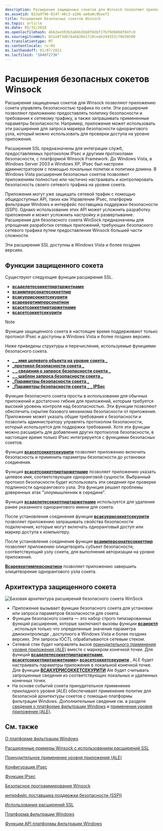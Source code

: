 ```yaml
---
description: Расширения защищенных сокетов для Winsock позволяют приложению сокета управлять безопасностью трафика по сети.
ms.assetid: 023a9f96-814f-40c3-a186-ae0a0c9baef2
title: Расширения безопасных сокетов Winsock
ms.topic: article
ms.date: 05/31/2018
ms.openlocfilehash: 4b62ee593b3abbb3bb0f8dbf27b79d6868f04fc0
ms.sourcegitcommit: 831e8f3db78ab820e1710cede244553c70e50500
ms.translationtype: MT
ms.contentlocale: ru-RU
ms.lasthandoff: 01/07/2021
ms.locfileid: "104072736"
---
```

# <a name="winsock-secure-socket-extensions"></a>Расширения безопасных сокетов Winsock

Расширения защищенных сокетов для Winsock позволяют приложению сокета управлять безопасностью трафика по сети. Эти расширения позволяют приложению предоставлять политику безопасности и требования к сетевому трафику, а также запрашивать примененные параметры безопасности. Например, приложение может использовать эти расширения для запроса маркера безопасности однорангового узла, который можно использовать для проверки доступа на уровне приложения.

Расширения SSL предназначены для интеграции служб, предоставляемых протоколом IPsec и другими протоколами безопасности, с платформой Winsock Framework. До Windows Vista, в Windows Server 2003 и Windows XP, IPsec был настроен администратором с помощью локальных политик и политики домена. В Windows Vista расширения безопасных сокетов позволяют приложениям полностью или частично настраивать и контролировать безопасность своего сетевого трафика на уровне сокета.

Приложения могут уже защищать сетевой трафик с помощью общедоступных API, таких как Управление IPsec, платформа фильтрации Windows и интерфейс поставщика поддержки безопасности (SSPI). Однако использование этих API может усложнить разработку приложения и может усложнить настройку и развертывание. Расширения для безопасного сокета WinSock предназначены для упрощения разработки сетевых приложений, требующих безопасного сетевого трафика путем предоставления Winsock большей части сложности.

Эти расширения SSL доступны в Windows Vista и более поздних версиях.

## <a name="secure-socket-functions"></a>Функции защищенного сокета

Существуют следующие функции расширения SSL.

-   [**всаделетесоккетпиртаржетнаме**](/windows/desktop/api/Ws2tcpip/nf-ws2tcpip-wsadeletesocketpeertargetname)
-   [**всаимперсонатесоккетпир**](/windows/desktop/api/Ws2tcpip/nf-ws2tcpip-wsaimpersonatesocketpeer)
-   [**всакуерисоккетсекурити**](/windows/desktop/api/Ws2tcpip/nf-ws2tcpip-wsaquerysocketsecurity)
-   [**всаревертимперсонатион**](/windows/desktop/api/Ws2tcpip/nf-ws2tcpip-wsarevertimpersonation)
-   [**всасетсоккетпиртаржетнаме**](/windows/desktop/api/Ws2tcpip/nf-ws2tcpip-wsasetsocketpeertargetname)
-   [**всасетсоккетсекурити**](/windows/desktop/api/Ws2tcpip/nf-ws2tcpip-wsasetsocketsecurity)

> [!Note]  
> Функции защищенного сокета в настоящее время поддерживают только протокол IPsec и доступны в Windows Vista и более поздних версиях.

 

Ниже приведены структуры и перечисления, используемые функциями безопасного сокета.

-   [**\_ \_ имя целевого объекта на уровне сокета \_**](/windows/desktop/api/Mstcpip/ns-mstcpip-socket_peer_target_name)
-   [**\_протокол безопасности сокета \_**](/windows/desktop/api/Mstcpip/ne-mstcpip-socket_security_protocol)
-   [**\_ \_ сведения о запросе безопасности сокета \_**](/windows/desktop/api/Mstcpip/ns-mstcpip-socket_security_query_info)
-   [**\_ \_ шаблон запроса безопасности сокета \_**](/windows/desktop/api/Mstcpip/ns-mstcpip-socket_security_query_template)
-   [**\_Параметры безопасности сокета \_**](/windows/desktop/api/Mstcpip/ns-mstcpip-socket_security_settings)
-   [**\_Параметры безопасности сокета \_ \_ IPSec**](/windows/desktop/api/Mstcpip/ns-mstcpip-socket_security_settings_ipsec)

Функции безопасного сокета просты в использовании для обычных приложений и достаточно гибкие для приложений, которым требуется высокий уровень контроля над безопасностью. Эти функции позволяют обеспечить скрытие базового механизма безопасности от приложения. Приложение может указать общие требования к безопасности и позволить администратору управлять протоколом безопасности, который используется для поддержки требований. Хотя эти функции можно расширить для добавления других протоколов безопасности, в настоящее время только IPsec интегрируется с функциями безопасных сокетов.

Функция [**всасетсоккетсекурити**](/windows/desktop/api/Ws2tcpip/nf-ws2tcpip-wsasetsocketsecurity) позволяет приложению включить безопасность и применить параметры безопасности до установки соединения.

Функция [**всасетсоккетпиртаржетнаме**](/windows/desktop/api/Ws2tcpip/nf-ws2tcpip-wsasetsocketpeertargetname) позволяет приложению указать целевое имя, соответствующее одноранговой сущности. Выбранный протокол безопасности будет использовать эти сведения при проверке подлинности однорангового узла. Эта функция решает проблемы доверенных атак "злоумышленник в середине".

Функция [**всаделетесоккетпиртаржетнаме**](/windows/desktop/api/Ws2tcpip/nf-ws2tcpip-wsadeletesocketpeertargetname) используется для удаления ранее указанного однорангового имени для сокета.

После установления соединения функция [**всакуерисоккетсекурити**](/windows/desktop/api/Ws2tcpip/nf-ws2tcpip-wsaquerysocketsecurity) позволяет приложению запрашивать свойства безопасности подключения, которые могут включать одноранговый доступ или маркер доступа к компьютеру.

После установления соединения функция [**всаимперсонатесоккетпир**](/windows/desktop/api/Ws2tcpip/nf-ws2tcpip-wsaimpersonatesocketpeer) позволяет приложению олицетворять субъект безопасности, соответствующий узлу сокета, для выполнения авторизации на уровне приложения.

[**Всаревертимперсонатион**](/windows/desktop/api/Ws2tcpip/nf-ws2tcpip-wsarevertimpersonation) позволяет приложению завершить олицетворение однорангового узла сокета.

## <a name="secure-socket-architecture"></a>Архитектура защищенного сокета

![Базовая архитектура расширений безопасного сокета WinSock](images/ss-arch.png)

-   Приложение вызывает функции безопасного сокета для установки или запроса параметров безопасности для сокета.
-   Функции безопасного сокета — это набор строго типизированных функций расширения, которые заключают вызовы функции [**всаиоктл**](/windows/desktop/api/Winsock2/nf-winsock2-wsaioctl) , используя только что определенные значения параметра *двиоконтролкоде* , доступного в Windows Vista и более поздних версиях. Эти запросы IOCTL обрабатываются сетевым стеком.
-   Сетевой стек будет направлять вызов [принудительного применения уровня приложения (ALE)](../fwp/application-layer-enforcement--ale-.md) вместе с маркером конечной точки. Для функций [**всаделетесоккетпиртаржетнаме**](/windows/desktop/api/Ws2tcpip/nf-ws2tcpip-wsadeletesocketpeertargetname), [**всасетсоккетпиртаржетнаме**](/windows/desktop/api/Ws2tcpip/nf-ws2tcpip-wsasetsocketpeertargetname)и [**всасетсоккетсекурити**](/windows/desktop/api/Ws2tcpip/nf-ws2tcpip-wsasetsocketsecurity) , ALE будет настраивать параметры приложения в локальной конечной точке. Для функции [**ВСАКУЕРИСОККЕТСЕКУРИТИ**](/windows/desktop/api/Ws2tcpip/nf-ws2tcpip-wsaquerysocketsecurity) Ale будет считывать запрошенные сведения из соответствующих локальных и удаленных конечных точек.
-   На основе событий сокета принудительное применение прикладного уровня (ALE) обеспечивает применение политик для безопасной архитектуры сокетов с помощью платформы фильтрации Windows. Дополнительные сведения см. в разделе [сведения о платформе фильтрации Windows](../fwp/about-windows-filtering-platform.md) и [применении уровня приложения (ALE)](../fwp/application-layer-enforcement--ale-.md).

## <a name="related-topics"></a>См. также

<dl> <dt>

[О платформе фильтрации Windows](../fwp/about-windows-filtering-platform.md)
</dt> <dt>

[Расширенные примеры Winsock с использованием расширений SSL](advanced-winsock-samples-using-secure-socket-extensions.md)
</dt> <dt>

[Принудительное применение уровня приложения (ALE)](../fwp/application-layer-enforcement--ale-.md)
</dt> <dt>

[Конфигурация IPsec](../fwp/ipsec-configuration.md)
</dt> <dt>

[Функции IPsec](../fwp/fwp-ipsec-functions.md)
</dt> <dt>

[Безопасное программирование Winsock](secure-winsock-programming.md)
</dt> <dt>

[интерфейс поставщика поддержки безопасности (SSPI)](../rpc/security-support-provider-interface-sspi-.md)
</dt> <dt>

[Использование расширений SSL](using-secure-socket-extensions.md)
</dt> <dt>

[Платформа фильтрации Windows](../fwp/windows-filtering-platform-start-page.md)
</dt> <dt>

[Функции API платформы фильтрации Windows](../fwp/fwp-functions.md)
</dt> </dl>

 

 
